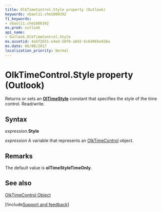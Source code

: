 ```yaml
---
title: OlkTimeControl.Style property (Outlook)
keywords: vbaol11.chm1000392
f1_keywords:
- vbaol11.chm1000392
ms.prod: outlook
api_name:
- Outlook.OlkTimeControl.Style
ms.assetid: 4a5f2651-e4ed-50f0-a842-6c6d965e928a
ms.date: 06/08/2017
localization_priority: Normal
---
```



# OlkTimeControl.Style property (Outlook)

Returns or sets an  **[OlTimeStyle](Outlook.OlTimeStyle.md)** constant that specifies the style of the time control. Read/write.


## Syntax

_expression_.**Style**

_expression_ A variable that represents an [OlkTimeControl](Outlook.OlkTimeControl.md) object.


## Remarks

The default value is  **olTimeStyleTimeOnly**.


## See also


[OlkTimeControl Object](Outlook.OlkTimeControl.md)

[!include[Support and feedback](~/includes/feedback-boilerplate.md)]
